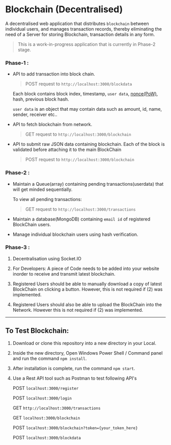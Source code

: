 # Blockchain (Decentralised)


A decentralised web application that distributes `blockchain` between individual users, and manages transaction records, thereby eliminating the need of a Server for storing Blockchain, transaction details in any form.

> This is a work-in-progress application that is currently in Phase-2 stage.


### Phase-1 : 

- API to add transaction into block chain.

	> POST request to `http://localhost:3000/blockdata`

	Each block contains block index, timestamp, `user data`, [nonce(PoW)](https://www.bitcoinmining.com/what-is-proof-of-work), hash, previous block hash.

	`user data` is an object that may contain data such as amount, id, name, sender, receiver etc..

- API to fetch blockchain from network.

	> GET request to `http://localhost:3000/blockchain`

- API to submit raw JSON data containing blockchain. Each of the block is validated before attaching it to the main BlockChain

	> POST request to `http://localhost:3000/blockchain`


### Phase-2 : 

- Maintain a Queue(array) containing pending transactions(userdata) that will get minded sequentially.

	To view all pending transactions:

	> GET request to `http://localhost:3000/transactions`

- Maintain a database(MongoDB) containing `email id` of registered BlockChain users.

- Manage individual blockchain users using hash verification.


### Phase-3 :

1) Decentralisation using Socket.IO

2) For Developers: A piece of Code needs to be added into your website inorder to receive and transmit latest blockchain.

3) Registered Users should be able to manually download a copy of latest BlockChain on clicking a button. However, this is not required if (2) was implemented.

4) Registered Users should also be able to upload the BlockChain into the Network. However this is not required if (2) was implemented.


---

## To Test Blockchain:

1) Download or clone this repository into a new directory in your Local.

2) Inside the new directory, Open Windows Power Shell / Command panel and run the command `npm install`.

3) After installation is complete, run the command `npm start`.

4) Use a Rest API tool such as Postman to test following API's

	POST `localhost:3000/register`

	POST `localhost:3000/login`

	GET `http://localhost:3000/transactions`

	GET `localhost:3000/blockchain`

	POST `localhost:3000/blockchain?token={your_token_here}`

	POST `localhost:3000/blockdata`